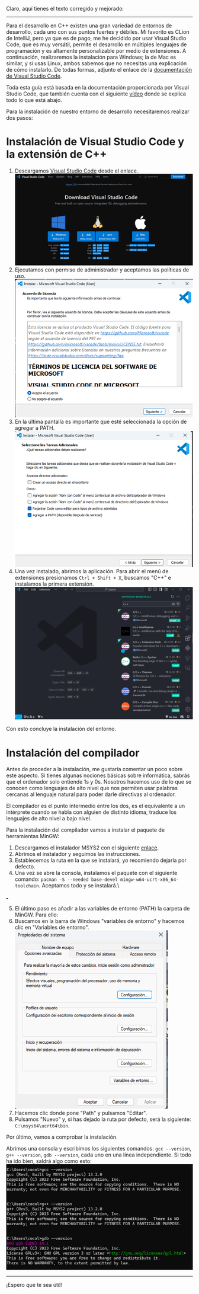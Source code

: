 Claro, aquí tienes el texto corregido y mejorado:

---

Para el desarrollo en C++ existen una gran variedad de entornos de desarrollo, cada uno con sus puntos fuertes y débiles. Mi favorito es CLion de IntelliJ, pero ya que es de pago, me he decidido por usar Visual Studio Code, que es muy versátil, permite el desarrollo en múltiples lenguajes de programación y es altamente personalizable por medio de extensiones. A continuación, realizaremos la instalación para Windows; la de Mac es similar, y si usas Linux, ambos sabemos que no necesitas una explicación de cómo instalarlo. De todas formas, adjunto el enlace de la [documentación de Visual Studio Code](https://code.visualstudio.com/docs/cpp/introvideos-cpp).

Toda esta guía está basada en la documentación proporcionada por Visual Studio Code, que también cuenta con el siguiente [vídeo](https://www.youtube.com/watch?v=oC69vlWofJQ) donde se explica todo lo que está abajo.

Para la instalación de nuestro entorno de desarrollo necesitaremos realizar dos pasos:

# Instalación de Visual Studio Code y la extensión de C++

1. Descargamos [Visual Studio Code](https://code.visualstudio.com/download) desde el enlace.\
   ![descarga_vs](../images/vsdownload.png)
2. Ejecutamos con permiso de administrador y aceptamos las políticas de uso.\
   ![politicas](../images/politicas.png)
3. En la última pantalla es importante que esté seleccionada la opción de agregar a PATH.\
   ![vspath](../images/vspath.png)
4. Una vez instalado, abrimos la aplicación. Para abrir el menú de extensiones presionamos `Ctrl + Shift + X`, buscamos "C++" e instalamos la primera extensión.\
   ![vsdefault](../images/vs_default.png)

Con esto concluye la instalación del entorno.

# Instalación del compilador

Antes de proceder a la instalación, me gustaría comentar un poco sobre este aspecto. Si tienes algunas nociones básicas sobre informática, sabrás que el ordenador solo entiende 1s y 0s. Nosotros hacemos uso de lo que se conocen como lenguajes de alto nivel que nos permiten usar palabras cercanas al lenguaje natural para poder darle directivas al ordenador.

El compilador es el punto intermedio entre los dos, es el equivalente a un intérprete cuando se habla con alguien de distinto idioma, traduce los lenguajes de alto nivel a bajo nivel.

Para la instalación del compilador vamos a instalar el paquete de herramientas MinGW:

1. Descargamos el instalador MSYS2 con el siguiente [enlace](https://github.com/msys2/msys2-installer/releases/download/2024-01-13/msys2-x86_64-20240113.exe).
2. Abrimos el instalador y seguimos las instrucciones.
3. Establecemos la ruta en la que se instalará, yo recomiendo dejarla por defecto.
4. Una vez se abre la consola, instalamos el paquete con el siguiente comando: `pacman -S --needed base-devel mingw-w64-ucrt-x86_64-toolchain`. Aceptamos todo y se instalará.\

<img src = "../images/mingw.png"  width="5dvw" max-height="20dvh">

5. El último paso es añadir a las variables de entorno (PATH) la carpeta de MinGW. Para ello:
6. Buscamos en la barra de Windows "variables de entorno" y hacemos clic en "Variables de entorno".\
   ![path_add](../images/path_add.png)
7. Hacemos clic donde pone "Path" y pulsamos "Editar".
8. Pulsamos "Nuevo" y, si has dejado la ruta por defecto, será la siguiente: `C:\msys64\ucrt64\bin`.

Por último, vamos a comprobar la instalación.

Abrimos una consola y escribimos los siguientes comandos: `gcc --version`, `g++ --version`, `gdb --version`, cada uno en una línea independiente. Si todo ha ido bien, saldrá algo como esto:\
![versiones](../images/versiones.png)

---

¡Espero que te sea útil!